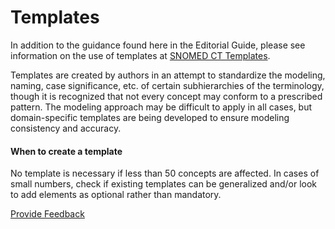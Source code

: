 # Templates

In addition to the guidance found here in the Editorial Guide, please see information on the use of templates at [SNOMED CT Templates](https://prod-confluence.ihtsdotools.org/display/SCTEMPLATES).

Templates are created by authors in an attempt to standardize the modeling, naming, case significance, etc. of certain subhierarchies of the terminology, though it is recognized that not every concept may conform to a prescribed pattern. The modeling approach may be difficult to apply in all cases, but domain-specific templates are being developed to ensure modeling consistency and accuracy.

#### When to create a template

No template is necessary if less than 50 concepts are affected. In cases of small numbers, check if existing templates can be generalized and/or look to add elements as optional rather than mandatory.






<a href="https://docs.google.com/forms/d/e/1FAIpQLScTmbZIf0UEQwYDkY27EEWBkaiYkHSbR0_9DmFrMLXoQLyL7Q/viewform?usp=pp_url&entry.1767247133=SCT+Editorial+Guide&entry.670899847=Templates" class="button primary">Provide Feedback</a>
